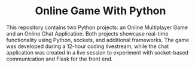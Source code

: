 <h1 align = "center">Online Game With Python</h1>

This repository contains two Python projects: an Online Multiplayer Game and an Online Chat Application. Both projects showcase real-time functionality using Python, sockets, and additional frameworks. The game was developed during a 12-hour coding livestream, while the chat application was created in a live session to experiment with socket-based communication and Flask for the front end.
